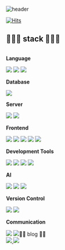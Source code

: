 ![header](https://capsule-render.vercel.app/api?type=rect&color=timeGradient&text=Welcome%20to%20sia's%20GitHub%20👋&animation=twinkling&fontSize=35&fontAlignY=40&fontAlign=70&height=250)
<!--
**siaSim/siaSim** is a ✨ _special_ ✨ repository because its `README.md` (this file) appears on your GitHub profile.

Here are some ideas to get you started:
 
- 🔭 I’m currently working on ...
- 🌱 I’m currently learning ...
- 👯 I’m looking to collaborate on ...
- 🤔 I’m looking for help with ...
- 💬 Ask me about ...
- 📫 How to reach me: ...
- 😄 Pronouns: ...
- ⚡ Fun fact: ....
-->
[![Hits](https://hits.seeyoufarm.com/api/count/incr/badge.svg?url=https%3A%2F%2Fgithub.com%2FsiaSim%2Fhit-counter&count_bg=%2300E4FF&title_bg=%23555555&icon=github.svg&icon_color=%23FFFFFF&title=hits&edge_flat=false)](https://hits.seeyoufarm.com)
## 👩🏻‍💻 stack 👩🏻‍💻
<div style="display:flex; flex-direction:column; align-items:flex-start;">
    <!-- Language -->
    <p><strong>Language</strong></p>
    <div>
        <img src="https://img.shields.io/badge/C-A8B9CC?style=for-the-badge&logo=C&logoColor=white">
        <img src="https://img.shields.io/badge/java-007396?style=for-the-badge&logo=java&logoColor=white"> 
        <img src="https://img.shields.io/badge/Python-3776AB?style=for-the-badge&logo=Python&logoColor=white">
    </div>
    <!-- Database -->
    <p><strong>Database</strong></p>
    <div>
        <img src="https://img.shields.io/badge/mysql-4479A1?style=for-the-badge&logo=mysql&logoColor=white">
    </div>
    <!-- Server -->
    <p><strong>Server</strong></p>
    <div>
        <img src="https://img.shields.io/badge/linux-FCC624?style=for-the-badge&logo=linux&logoColor=black"> 
        <img src="https://img.shields.io/badge/Firebase-FFCA28?style=flat-square&logo=firebase&logoColor=black"/>
<!--         <img src="https://img.shields.io/badge/apache tomcat-F8DC75?style=for-the-badge&logo=apachetomcat&logoColor=black"> -->
    </div>
    <!-- Frontend! -->
    <p><strong>Frontend</strong></p>
    <div>
        <img src="https://img.shields.io/badge/html5-E34F26?style=flat-square&logo=html5&logoColor=white"> 
        <img src="https://img.shields.io/badge/css-1572B6?style=flat-square&logo=css3&logoColor=white"> 
        <img src="https://img.shields.io/badge/javascript-F7DF1E?style=flat-square&logo=javascript&logoColor=black"> 
        <img src="https://img.shields.io/badge/TypeScript-3178C6?style=flat-square&logo=typescript&logoColor=blue">
        <img src="https://img.shields.io/badge/React Native-61DAFB?style=flat-square&logo=React&logoColor=black"/>
    </div>
    <!-- Development Tools -->
    <p><strong>Development Tools</strong></p>
    <div>
        <img src="https://img.shields.io/badge/Eclipse IDE-2C2255?style=for-the-badge&logo=Eclipse IDE&logoColor=white">
        <img src="https://img.shields.io/badge/Intellij IDEA-000000?style=for-the-badge&logo=Intellij IDEA&logoColor=white">
        <img src="https://img.shields.io/badge/Visual Studio Code-007ACC?style=for-the-badge&logo=Visual Studio Code&logoColor=white">
        <img src="https://img.shields.io/badge/Xcode-147EFB?style=for-the-badge&logo=Xcode&logoColor=white">
    </div>
    <!-- AI -->
    <p><strong> AI </strong></p>
    <div>
        <img src="https://img.shields.io/badge/Jupyter-F37626?style=for-the-badge&logo=Jupyter&logoColor=white">
        <img src="https://img.shields.io/badge/Keras-D00000?style=for-the-badge&logo=Keras&logoColor=white">
        <img src="https://img.shields.io/badge/TensorFlow-FF6F00?style=for-the-badge&logo=TensorFlow&logoColor=white">
    </div>
    <!-- Version Control -->
    <p><strong>Version Control</strong></p>
    <div>
        <img src="https://img.shields.io/badge/Git-F05032?style=for-the-badge&logo=Git&logoColor=white">
        <img src="https://img.shields.io/badge/GitHub-181717?style=for-the-badge&logo=GitHub&logoColor=white">
    </div>
    <!-- Communication -->
    <p><strong>Communication</strong></p>
    <div>
      <img src="https://img.shields.io/badge/Notion-000000?style=for-the-badge&logo=Notion&logoColor=white">
      <img src="https://img.shields.io/badge/https://img.shields.io/badge/StarUML-8A2BE2>
    </div>

          
## ✍🏻 blog ✍🏻
<div style="display:flex; flex-direction:column; align-items:flex-start;">
    <!--blog-->
    <div>
            <a href="https://shalisa.tistory.com/">
                <img src="https://img.shields.io/badge/tistory-000000?style=plastic&logo=tistory&logoColor=white"/>
            </a>
            <a href="https://blog.naver.com/shalisa">
                <img src="https://img.shields.io/badge/naver-03C75A?style=plastic&logo=naver&logoColor=white"/>
            </a>
    </div>
